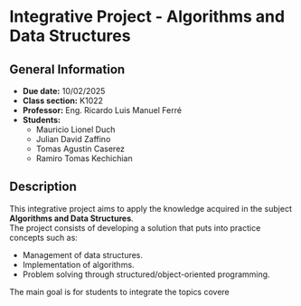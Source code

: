 # Integrative Project - Algorithms and Data Structures

## General Information
- **Due date:** 10/02/2025  
- **Class section:** K1022  
- **Professor:** Eng. Ricardo Luis Manuel Ferré  
- **Students:**  
  - Mauricio Lionel Duch  
  - Julian David Zaffino  
  - Tomas Agustin Caserez  
  - Ramiro Tomas Kechichian  

## Description
This integrative project aims to apply the knowledge acquired in the subject **Algorithms and Data Structures**.  
The project consists of developing a solution that puts into practice concepts such as:  
- Management of data structures.  
- Implementation of algorithms.  
- Problem solving through structured/object-oriented programming.  

The main goal is for students to integrate the topics covere
